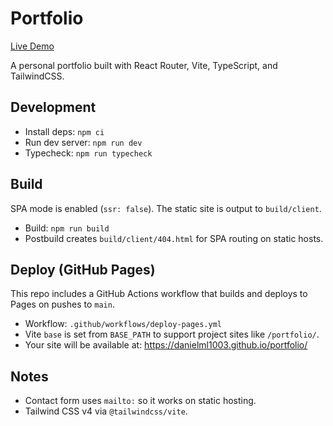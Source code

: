 # Portfolio

[Live Demo](https://danielml1003.github.io/portfolio/)

A personal portfolio built with React Router, Vite, TypeScript, and TailwindCSS.

## Development

- Install deps: `npm ci`
- Run dev server: `npm run dev`
- Typecheck: `npm run typecheck`

## Build

SPA mode is enabled (`ssr: false`). The static site is output to `build/client`.

- Build: `npm run build`
- Postbuild creates `build/client/404.html` for SPA routing on static hosts.

## Deploy (GitHub Pages)

This repo includes a GitHub Actions workflow that builds and deploys to Pages on pushes to `main`.

- Workflow: `.github/workflows/deploy-pages.yml`
- Vite `base` is set from `BASE_PATH` to support project sites like `/portfolio/`.
- Your site will be available at: https://danielml1003.github.io/portfolio/

## Notes

- Contact form uses `mailto:` so it works on static hosting.
- Tailwind CSS v4 via `@tailwindcss/vite`.
